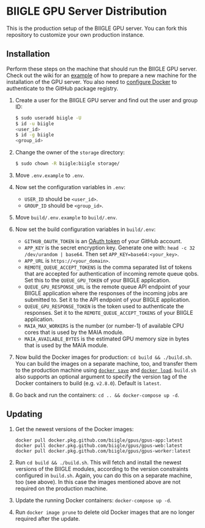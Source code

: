 # BIIGLE GPU Server Distribution

This is the production setup of the BIIGLE GPU server. You can fork this repository to customize your own production instance.

## Installation

Perform these steps on the machine that should run the BIIGLE GPU server. Check out the wiki for an [example](https://github.com/biigle/gpus-distribution/wiki) of how to prepare a new machine for the installation of the GPU server. You also need to [configure Docker](https://help.github.com/en/github/managing-packages-with-github-packages/configuring-docker-for-use-with-github-packages#authenticating-to-github-packages) to authenticate to the GitHub package registry.

1. Create a user for the BIIGLE GPU server and find out the user and group ID:
   ```bash
   $ sudo useradd biigle -U
   $ id -u biigle
   <user_id>
   $ id -g biigle
   <group_id>
   ```

2. Change the owner of the `storage` directory:
   ```bash
   $ sudo chown -R biigle:biigle storage/
   ```

2. Move `.env.example` to `.env`.

3. Now set the configuration variables in `.env`:

   - `USER_ID` should be `<user_id>`.
   - `GROUP_ID` should be `<group_id>`.

2. Move `build/.env.example` to `build/.env`.

3. Now set the build configuration variables in `build/.env`:

   - `GITHUB_OAUTH_TOKEN` is an [OAuth token](https://help.github.com/articles/creating-a-personal-access-token-for-the-command-line/) of your GitHub account.
   - `APP_KEY` is the secret encryption key. Generate one with: `head -c 32 /dev/urandom | base64`. Then set `APP_KEY=base64:<your_key>`.
   - `APP_URL` is `https://<your_domain>`.
   - `REMOTE_QUEUE_ACCEPT_TOKENS` is the comma separated list of tokens that are accepted for authentication of incoming remote queue qobs. Set this to the `QUEUE_GPU_TOKEN` of your BIIGLE application.
   - `QUEUE_GPU_RESPONSE_URL` is the remote queue API endpoint of your BIIGLE application where the responses of the incoming jobs are submitted to. Set it to the API endpoint of your BIIGLE application.
   - `QUEUE_GPU_RESPONSE_TOKEN` is the token used to authenticate the responses. Set it to the `REMOTE_QUEUE_ACCEPT_TOKENS` of your BIIGLE application.
   - `MAIA_MAX_WORKERS` is the number (or number-1) of available CPU cores that is used by the MAIA module.
   - `MAIA_AVAILABLE_BYTES` is the estimated GPU memory size in bytes that is used by the MAIA module.

4. Now build the Docker images for production: `cd build && ./build.sh`. You can build the images on a separate machine, too, and transfer them to the production machine using [`docker save`](https://docs.docker.com/engine/reference/commandline/save/) and [`docker load`](https://docs.docker.com/engine/reference/commandline/load/). `build.sh` also supports an optional argument to specify the version tag of the Docker containers to build (e.g. `v2.8.0`). Default is `latest`.

5. Go back and run the containers: `cd .. && docker-compose up -d`.

## Updating

1. Get the newest versions of the Docker images:
   ```
   docker pull docker.pkg.github.com/biigle/gpus/gpus-app:latest
   docker pull docker.pkg.github.com/biigle/gpus/gpus-web:latest
   docker pull docker.pkg.github.com/biigle/gpus/gpus-worker:latest
   ```

2. Run `cd build && ./build.sh`. This will fetch and install the newest versions of the BIIGLE modules, according to the version constraints configured in `build.sh`. Again, you can do this on a separate machine, too (see above). In this case the images mentioned above are not required on the production machine.

3. Update the running Docker containers: `docker-compose up -d`.

4. Run `docker image prune` to delete old Docker images that are no longer required after the update.
